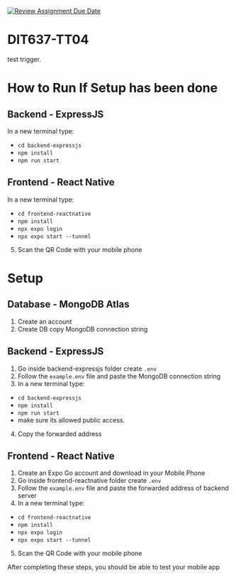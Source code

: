 [![Review Assignment Due Date](https://classroom.github.com/assets/deadline-readme-button-22041afd0340ce965d47ae6ef1cefeee28c7c493a6346c4f15d667ab976d596c.svg)](https://classroom.github.com/a/3aWwWlXX)
# DIT637-TT04
test trigger.
# How to Run If Setup has been done

## Backend - ExpressJS
In a new terminal type: 
- `cd backend-expressjs`
- `npm install` 
- `npm run start`

## Frontend - React Native
In a new terminal type: 
- `cd frontend-reactnative`
- `npm install`
- `npx expo login`
- `npx expo start --tunnel`
5. Scan the QR Code with your mobile phone

# Setup
## Database - MongoDB Atlas
1. Create an account
2. Create DB copy MongoDB connection string

## Backend - ExpressJS
1. Go inside backend-expressjs folder create `.env` 
2. Follow the `example.env` file and paste the MongoDB connection string
3. In a new terminal type: 
- `cd backend-expressjs`
- `npm install` 
- `npm run start`
- make sure its allowed public access.
4. Copy the forwarded address

## Frontend - React Native
1. Create an Expo Go account and download in your Mobile Phone
2. Go inside frontend-reactnative folder create `.env` 
3. Follow the `example.env` file and paste the forwarded address of backend server
4. In a new terminal type: 
- `cd frontend-reactnative`
- `npm install`
- `npx expo login`
- `npx expo start --tunnel`
5. Scan the QR Code with your mobile phone

After completing these steps, you should be able to test your mobile app
